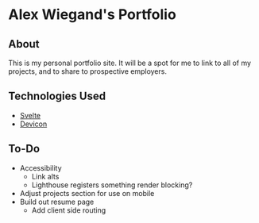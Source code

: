 # Alex Wiegand's Portfolio

## About
This is my personal portfolio site. It will be a spot for me to link to all of my projects, and to share to prospective employers.

## Technologies Used
  - [Svelte](https://svelte.dev/)
  - [Devicon](https://devicon.dev/)

## To-Do
  - Accessibility
    - Link alts
    - Lighthouse registers something render blocking?
  - Adjust projects section for use on mobile
  - Build out resume page
    - Add client side routing
  